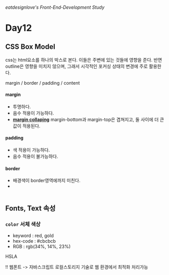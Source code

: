 ###### eatdesignlove's Front-End-Development Study

# Day12
## CSS Box Model
css는 html요소를 하나의 박스로 본다. 이들은 주변에 있는 것들에 영향을 준다. 반면 outline은 영향을 미치지 않으며, 그래서 시각적인 포커싱 상태의 변경에 주로 활용한다. 

margin /  border / padding / content

#### margin 
- 투명하다.
- 음수 적용이 가능하다.
- [**margin collaping**](https://developer.mozilla.org/ko/docs/Web/CSS/CSS_Box_Model/Mastering_margin_collapsing) margin-bottom과 margin-top은 겹쳐지고, 둘 사이에 더 큰 값이 적용된다.

#### padding
- 색 적용이 가능하다.
- 음수 적용이 불가능하다.

#### border 
- 배경색이 border영역에까지 미친다.
- 
```css

```

## Fonts, Text 속성
### `color` 서체 색상
- keyword : red, gold
- hex-code : #cbcbcb
- RGB : rgb(34%, 14%, 23%)

HSLA


!! 웹폰트 -> 자바스크립트 로컬스토리지 기술로 웹 환경에서 최적화 처리가능


